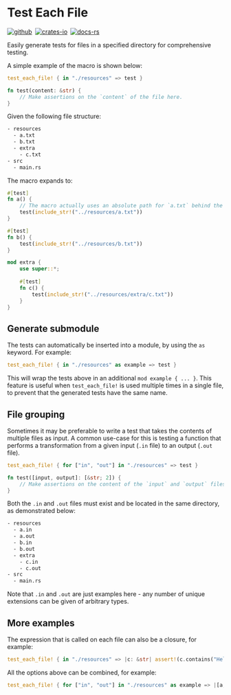 # Test Each File

[![github](https://img.shields.io/badge/github-8da0cb?style=for-the-badge&labelColor=555555&logo=github)](https://github.com/binary-banter/test-each-file)&ensp;[![crates-io](https://img.shields.io/badge/crates.io-fc8d62?style=for-the-badge&labelColor=555555&logo=rust)](https://crates.io/crates/test_each_file)&ensp;[![docs-rs](https://img.shields.io/badge/docs.rs-66c2a5?style=for-the-badge&labelColor=555555&logo=docs.rs)](https://docs.rs/test_each_file)

Easily generate tests for files in a specified directory for comprehensive testing.

A simple example of the macro is shown below:

```rust
test_each_file! { in "./resources" => test }

fn test(content: &str) {
    // Make assertions on the `content` of the file here.
}
```

Given the following file structure:

```txt
- resources
  - a.txt
  - b.txt
  - extra
    - c.txt
- src
  - main.rs
```

The macro expands to:

```rust
#[test]
fn a() {
    // The macro actually uses an absolute path for `a.txt` behind the scenes
    test(include_str!("../resources/a.txt"))
}

#[test]
fn b() {
    test(include_str!("../resources/b.txt"))
}

mod extra {
    use super::*;
    
    #[test]
    fn c() {
        test(include_str!("../resources/extra/c.txt"))
    }
}
```

## Generate submodule

The tests can automatically be inserted into a module, by using the `as` keyword. For example:

```rust
test_each_file! { in "./resources" as example => test }
```

This will wrap the tests above in an additional `mod example { ... }`.
This feature is useful when `test_each_file!` is used multiple times in a single file, to prevent that the generated tests have the same name.

## File grouping

Sometimes it may be preferable to write a test that takes the contents of multiple files as input.
A common use-case for this is testing a function that performs a transformation from a given input (`.in` file) to an output (`.out` file).

```rust
test_each_file! { for ["in", "out"] in "./resources" => test }

fn test([input, output]: [&str; 2]) {
    // Make assertions on the content of the `input` and `output` files here.
}
```

Both the `.in` and `.out` files must exist and be located in the same directory, as demonstrated below:

```txt
- resources
  - a.in
  - a.out
  - b.in
  - b.out
  - extra
    - c.in
    - c.out
- src
  - main.rs
```

Note that `.in` and `.out` are just examples here - any number of unique extensions can be given of arbitrary types.

## More examples

The expression that is called on each file can also be a closure, for example:

```rust
test_each_file! { in "./resources" => |c: &str| assert!(c.contains("Hello World")) }
```

All the options above can be combined, for example:

```rust
test_each_file! { for ["in", "out"] in "./resources" as example => |[a, b]: [&str; 2]| assert_eq!(a, b) }
```

